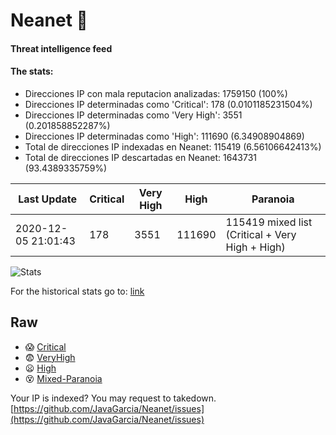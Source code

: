 # Neanet :hocho:
#### Threat intelligence feed
#### The stats:

- Direcciones IP con mala reputacion analizadas: 1759150 (100%)
- Direcciones IP determinadas como 'Critical':  178 (0.0101185231504%)
- Direcciones IP determinadas como 'Very High':  3551 (0.201858852287%)
- Direcciones IP determinadas como 'High':  111690 (6.34908904869)
- Total de direcciones IP indexadas en Neanet:  115419 (6.56106642413%)
- Total de direcciones IP descartadas en Neanet:  1643731 (93.4389335759%)

| Last Update | Critical | Very High | High | Paranoia |
| --- | --- | --- | --- | --- |
| 2020-12-05 21:01:43 | 178 | 3551 | 111690 | 115419 mixed list (Critical + Very High + High)|

![Stats](https://docs.google.com/spreadsheets/d/e/2PACX-1vSnaNMIXVabIpDJjufMlzH7poXnshF3mgd8Is1g9ytUEzVsP5my4Trn8f-xkoLLQ38xpL3HtmUexLo6/pubchart?oid=501124687&format=image)

For the historical stats go to: [link](/stats.csv)
## Raw
- :scream: [Critical](https://raw.githubusercontent.com/JavaGarcia/Neanet/master/blacklists/neanet_critical.txt)
- :fearful: [VeryHigh](https://raw.githubusercontent.com/JavaGarcia/Neanet/master/blacklists/neanet_veryHigh.txtt)
- :frowning: [High](https://raw.githubusercontent.com/JavaGarcia/Neanet/master/blacklists/neanet_high.txt)
- :dizzy_face: [Mixed-Paranoia](https://raw.githubusercontent.com/JavaGarcia/Neanet/master/blacklists/neanet_all.txt)


Your IP is indexed? You may request to takedown. [https://github.com/JavaGarcia/Neanet/issues](https://github.com/JavaGarcia/Neanet/issues)





















































































































































































































































































































































































































































































































































































































































































































































































































































































































































































































































































































































































































































































































































































































































































































































































































































































































































































































































































































































































































































































































































































































































































































































































































































































































































































































































































